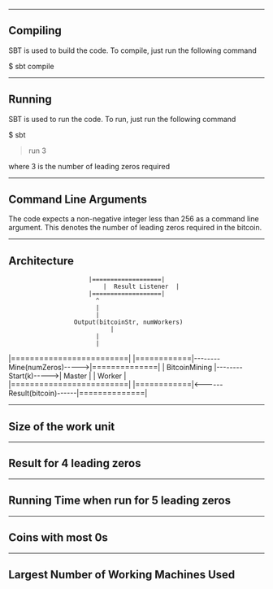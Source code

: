 ----------
Compiling
----------
SBT is used to build the code. To compile, just run the following command

$ sbt compile

--------
Running 
--------

SBT is used to run the code. To run, just run the following command

$ sbt
> run 3

where 3 is the number of leading zeros required

----------------------
Command Line Arguments
----------------------

The code expects a non-negative integer less than 256 as a command line argument.
This denotes the number of leading zeros required in the bitcoin.




-------------
Architecture
-------------


					      |===================|
				              |  Result Listener  |
					      |===================|
							^
							|
							|
					  Output(bitcoinStr, numWorkers)
						        |
							|
							|
|=========================|			 |============|--------Mine(numZeros)----->|==============|
|     BitcoinMining       |--------Start(k)----->|   Master   |				   |    Worker    |  
|=========================|			 |============|<------Result(bitcoin)------|==============|

   


----------------------
Size of the work unit
----------------------




--------------------------
Result for 4 leading zeros
--------------------------




------------------------------------------
Running Time when run for 5 leading zeros
------------------------------------------




-------------------
Coins with most 0s
-------------------


----------------------------------------
Largest Number of Working Machines Used
----------------------------------------




